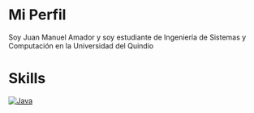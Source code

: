 # Mi Perfil

Soy Juan Manuel Amador y soy estudiante de Ingeniería de Sistemas y Computación en la Universidad del Quindío

# Skills
[![Java](https://img.shields.io/badge/Java-ec0c16?style=for-the-badge&logo=oracle&logoColor=white&labelColor=101010)</br>](https://www.java.com/es/)

